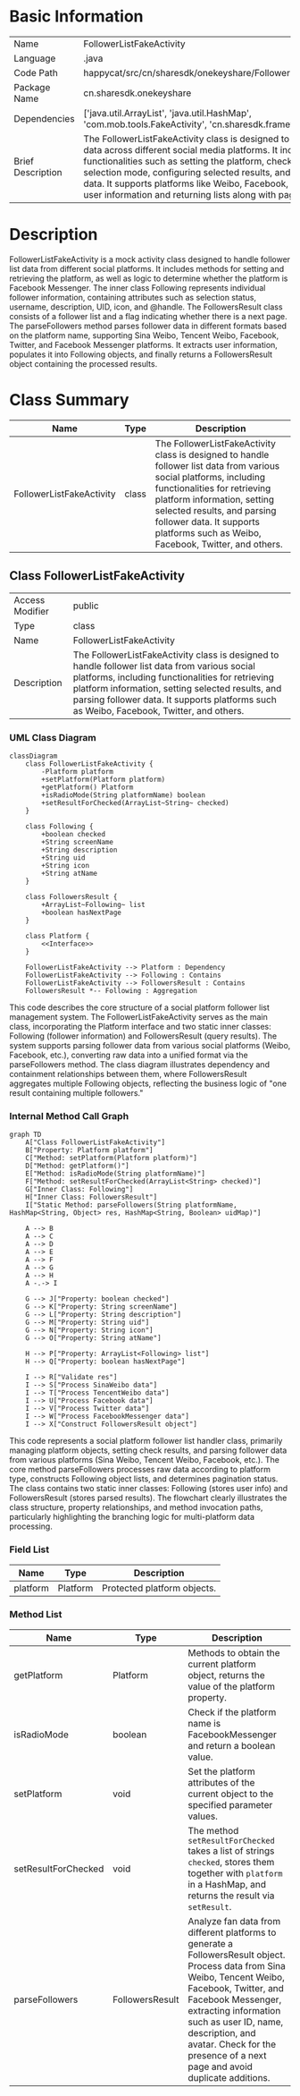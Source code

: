 # Basic Information

|      |      |
|------|------|
| Name | FollowerListFakeActivity |
| Language | .java |
| Code Path | happycat/src/cn/sharesdk/onekeyshare/FollowerListFakeActivity.java |
| Package Name | cn.sharesdk.onekeyshare |
| Dependencies | ['java.util.ArrayList', 'java.util.HashMap', 'com.mob.tools.FakeActivity', 'cn.sharesdk.framework.Platform'] |
| Brief Description | The FollowerListFakeActivity class is designed to handle follower list data across different social media platforms. It includes functionalities such as setting the platform, checking single-selection mode, configuring selected results, and parsing follower data. It supports platforms like Weibo, Facebook, and Twitter, parsing user information and returning lists along with pagination status. |

# Description

FollowerListFakeActivity is a mock activity class designed to handle follower list data from different social platforms. It includes methods for setting and retrieving the platform, as well as logic to determine whether the platform is Facebook Messenger. The inner class Following represents individual follower information, containing attributes such as selection status, username, description, UID, icon, and @handle. The FollowersResult class consists of a follower list and a flag indicating whether there is a next page. The parseFollowers method parses follower data in different formats based on the platform name, supporting Sina Weibo, Tencent Weibo, Facebook, Twitter, and Facebook Messenger platforms. It extracts user information, populates it into Following objects, and finally returns a FollowersResult object containing the processed results.

# Class Summary

| Name   | Type  | Description |
|-------|------|-------------|
| FollowerListFakeActivity | class | The FollowerListFakeActivity class is designed to handle follower list data from various social platforms, including functionalities for retrieving platform information, setting selected results, and parsing follower data. It supports platforms such as Weibo, Facebook, Twitter, and others. |



## Class FollowerListFakeActivity

|      |      |
|------|------|
| Access Modifier | public |
| Type | class |
| Name | FollowerListFakeActivity |
| Description | The FollowerListFakeActivity class is designed to handle follower list data from various social platforms, including functionalities for retrieving platform information, setting selected results, and parsing follower data. It supports platforms such as Weibo, Facebook, Twitter, and others. |


### UML Class Diagram

```mermaid
classDiagram
    class FollowerListFakeActivity {
        -Platform platform
        +setPlatform(Platform platform)
        +getPlatform() Platform
        +isRadioMode(String platformName) boolean
        +setResultForChecked(ArrayList~String~ checked)
    }

    class Following {
        +boolean checked
        +String screenName
        +String description
        +String uid
        +String icon
        +String atName
    }

    class FollowersResult {
        +ArrayList~Following~ list
        +boolean hasNextPage
    }

    class Platform {
        <<Interface>>
    }

    FollowerListFakeActivity --> Platform : Dependency
    FollowerListFakeActivity --> Following : Contains
    FollowerListFakeActivity --> FollowersResult : Contains
    FollowersResult *-- Following : Aggregation
```

This code describes the core structure of a social platform follower list management system. The FollowerListFakeActivity serves as the main class, incorporating the Platform interface and two static inner classes: Following (follower information) and FollowersResult (query results). The system supports parsing follower data from various social platforms (Weibo, Facebook, etc.), converting raw data into a unified format via the parseFollowers method. The class diagram illustrates dependency and containment relationships between them, where FollowersResult aggregates multiple Following objects, reflecting the business logic of "one result containing multiple followers."


### Internal Method Call Graph

```mermaid
graph TD
    A["Class FollowerListFakeActivity"]
    B["Property: Platform platform"]
    C["Method: setPlatform(Platform platform)"]
    D["Method: getPlatform()"]
    E["Method: isRadioMode(String platformName)"]
    F["Method: setResultForChecked(ArrayList<String> checked)"]
    G["Inner Class: Following"]
    H["Inner Class: FollowersResult"]
    I["Static Method: parseFollowers(String platformName, HashMap<String, Object> res, HashMap<String, Boolean> uidMap)"]

    A --> B
    A --> C
    A --> D
    A --> E
    A --> F
    A --> G
    A --> H
    A -.-> I

    G --> J["Property: boolean checked"]
    G --> K["Property: String screenName"]
    G --> L["Property: String description"]
    G --> M["Property: String uid"]
    G --> N["Property: String icon"]
    G --> O["Property: String atName"]

    H --> P["Property: ArrayList<Following> list"]
    H --> Q["Property: boolean hasNextPage"]

    I --> R["Validate res"]
    I --> S["Process SinaWeibo data"]
    I --> T["Process TencentWeibo data"]
    I --> U["Process Facebook data"]
    I --> V["Process Twitter data"]
    I --> W["Process FacebookMessenger data"]
    I --> X["Construct FollowersResult object"]
```

This code represents a social platform follower list handler class, primarily managing platform objects, setting check results, and parsing follower data from various platforms (Sina Weibo, Tencent Weibo, Facebook, etc.). The core method parseFollowers processes raw data according to platform type, constructs Following object lists, and determines pagination status. The class contains two static inner classes: Following (stores user info) and FollowersResult (stores parsed results). The flowchart clearly illustrates the class structure, property relationships, and method invocation paths, particularly highlighting the branching logic for multi-platform data processing.

### Field List

| Name  | Type  | Description |
|-------|-------|------|
| platform | Platform | Protected platform objects. |

### Method List

| Name  | Type  | Description |
|-------|-------|------|
| getPlatform | Platform | Methods to obtain the current platform object, returns the value of the platform property. |
| isRadioMode | boolean | Check if the platform name is FacebookMessenger and return a boolean value. |
| setPlatform | void | Set the platform attributes of the current object to the specified parameter values. |
| setResultForChecked | void | The method `setResultForChecked` takes a list of strings `checked`, stores them together with `platform` in a HashMap, and returns the result via `setResult`. |
| parseFollowers | FollowersResult | Analyze fan data from different platforms to generate a FollowersResult object. Process data from Sina Weibo, Tencent Weibo, Facebook, Twitter, and Facebook Messenger, extracting information such as user ID, name, description, and avatar. Check for the presence of a next page and avoid duplicate additions. |




